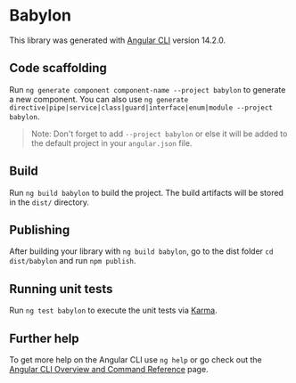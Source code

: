# Babylon

This library was generated with [Angular CLI](https://github.com/angular/angular-cli) version 14.2.0.

## Code scaffolding

Run `ng generate component component-name --project babylon` to generate a new component. You can also use `ng generate directive|pipe|service|class|guard|interface|enum|module --project babylon`.
> Note: Don't forget to add `--project babylon` or else it will be added to the default project in your `angular.json` file. 

## Build

Run `ng build babylon` to build the project. The build artifacts will be stored in the `dist/` directory.

## Publishing

After building your library with `ng build babylon`, go to the dist folder `cd dist/babylon` and run `npm publish`.

## Running unit tests

Run `ng test babylon` to execute the unit tests via [Karma](https://karma-runner.github.io).

## Further help

To get more help on the Angular CLI use `ng help` or go check out the [Angular CLI Overview and Command Reference](https://angular.io/cli) page.
